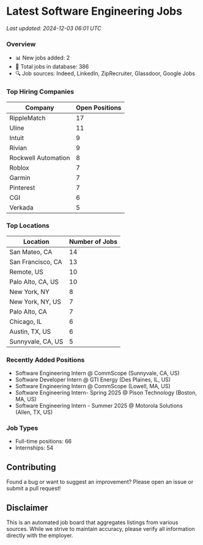 # Latest Software Engineering Jobs
*Last updated: 2024-12-03 06:01 UTC*

### Overview
- 📊 New jobs added: 2
- 💼 Total jobs in database: 386
- 🔍 Job sources: Indeed, LinkedIn, ZipRecruiter, Glassdoor, Google Jobs

### Top Hiring Companies
| Company | Open Positions |
|---------|---------------|
| RippleMatch | 17 |
| Uline | 11 |
| Intuit | 9 |
| Rivian | 9 |
| Rockwell Automation | 8 |
| Roblox | 7 |
| Garmin | 7 |
| Pinterest | 7 |
| CGI | 6 |
| Verkada | 5 |

### Top Locations
| Location | Number of Jobs |
|----------|---------------|
| San Mateo, CA | 14 |
| San Francisco, CA | 13 |
| Remote, US | 10 |
| Palo Alto, CA, US | 10 |
| New York, NY | 8 |
| New York, NY, US | 7 |
| Palo Alto, CA | 7 |
| Chicago, IL | 6 |
| Austin, TX, US | 6 |
| Sunnyvale, CA, US | 5 |

### Recently Added Positions
- Software Engineering Intern @ CommScope (Sunnyvale, CA, US)
- Software Developer Intern @ GTI Energy (Des Plaines, IL, US)
- Software Engineering Intern @ CommScope (Lowell, MA, US)
- Software Engineering Intern- Spring 2025 @ Pison Technology (Boston, MA, US)
- Software Engineering Intern - Summer 2025 @ Motorola Solutions (Allen, TX, US)

### Job Types
- Full-time positions: 66
- Internships: 54

## Contributing
Found a bug or want to suggest an improvement? Please open an issue or submit a pull request!

## Disclaimer
This is an automated job board that aggregates listings from various sources. While we strive to maintain accuracy, 
please verify all information directly with the employer.
